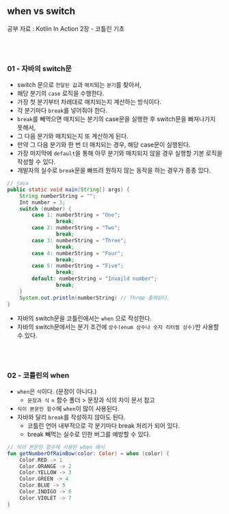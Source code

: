 ## when vs switch

공부 자료 : Kotlin In Action 2장 - 코틀린 기초

<br></br>

### 01 - 자바의 switch문

- switch 문으로 `전달된 값`과 `매치`되는 `분기`를 찾아서,
- 해당 분기의 `case` 로직을 수행한다.
- 가장 첫 분기부터 차례대로 매치되는지 계산하는 방식이다.
- 각 분기마다 `break`를 넣어줘야 한다.
- `break`를 빼먹으면 매치되는 분기의 case문을 실행한 후 switch문을 빠져나가지 못해서,
- 그 다음 분기와 매치되는지 또 계산하게 된다.
- 만약 그 다음 분기와 한 번 더 매치되는 경우, 해당 case문이 실행된다.
- 가장 마지막에 `default`을 통해 아무 분기와 매치되지 않을 경우 실행할 기본 로직을 작성할 수 있다.
- 개발자의 실수로 `break`문을 빠뜨려 원하지 않는 동작을 하는 경우가 종종 있다.
~~~java
// java
public static void main(String[] args) {
    String numberString = "";
    Int number = 3;
    switch (number) {
        case 1: numberString = "One";
                break;
        case 2: numberString = "Two";
                break;
        case 3: numberString = "Three";
                break;
        case 4: numberString = "Four";
                break;
        case 5: numberString = "Five";
                break;
        default: numberString = "Invaild number";
                break;
    }
    System.out.println(numberString) // Three 출력된다.
}
~~~
- 자바의 switch문을 코틀린에서는 `when` 으로 작성한다.
- 자바의 switch문에서는 분기 조건에 `상수(enum 상수나 숫자 리터럴 상수)`만 사용할 수 있다.

<br></br>

### 02 - 코틀린의 when

- `when`은 `식`이다. (문장이 아니다.)
  - `문장과 식` = 함수 폴더 > 문장과 식의 차이 문서 참고
- `식이 본문인 함수`에 `when`이 많이 사용된다.
- 자바와 달리 `break`를 작성하지 않아도 된다.
  - 코틀린 언어 내부적으로 각 분기마다 break 처리가 되어 있다.
  - break 빼먹는 실수로 인한 버그를 예방할 수 있다.
~~~kotlin
// 식이 본문인 함수에 사용된 when 예시
fun getNumberOfRainBow(color: Color) = when (color) {
    Color.RED -> 1
    Color.ORANGE -> 2
    Color.YELLOW -> 3
    Color.GREEN -> 4
    Color.BLUE -> 5
    Color.INDIGO -> 6
    Color.VIOLET -> 7
}
~~~

<br></br>